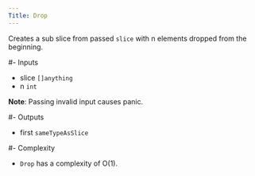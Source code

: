 ```yaml
---
Title: Drop
---
```


Creates a sub slice from passed `slice` with n elements dropped from the beginning.

#- Inputs
- slice `[]anything`
- n `int`

**Note**: Passing invalid input causes panic.

#- Outputs
- first `sameTypeAsSlice`

#- Complexity
- `Drop` has a complexity of O(1).
